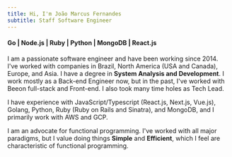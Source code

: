```yaml
---
title: Hi, I'm João Marcus Fernandes
subtitle: Staff Software Engineer
---
```


<h4>Go | Node.js | Ruby | Python | MongoDB | React.js</h4>

I am a passionate software engineer and have been working since 2014. I've worked with companies in Brazil, North America (USA and Canada), Europe, and Asia. I have a degree in **System Analysis and Development**. I work mostly as a Back-end Engineer now, but in the past, I've worked with Beeon full-stack and Front-end. I also took many time holes as Tech Lead.

I have experience with JavaScript/Typescript (React.js, Next.js, Vue.js), Golang, Python, Ruby (Ruby on Rails and Sinatra), and MongoDB, and I primarily work with AWS and GCP.

I am an advocate for functional programming. I've worked with all major paradigms, but I value doing things **Simple** and **Efficient**, which I feel are characteristic of functional programming.

